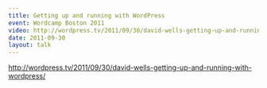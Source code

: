 ```yaml
---
title: Getting up and running with WordPress
event: Wordcamp Boston 2011
video: http://wordpress.tv/2011/09/30/david-wells-getting-up-and-running-with-wordpress/
date: 2011-09-30
layout: talk
---
```


http://wordpress.tv/2011/09/30/david-wells-getting-up-and-running-with-wordpress/

